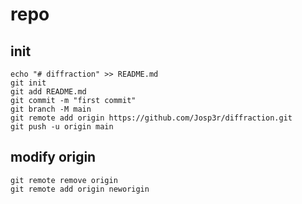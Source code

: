 # repo

## init

```shell
echo "# diffraction" >> README.md
git init
git add README.md
git commit -m "first commit"
git branch -M main
git remote add origin https://github.com/Josp3r/diffraction.git
git push -u origin main
```

## modify origin

```shell
git remote remove origin
git remote add origin neworigin
```
